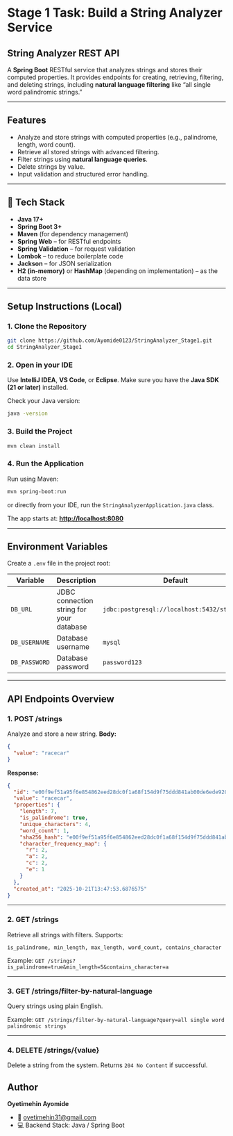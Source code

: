 # Stage 1 Task: Build a String Analyzer Service

## String Analyzer REST API

A **Spring Boot** RESTful service that analyzes strings and stores their computed properties.
It provides endpoints for creating, retrieving, filtering, and deleting strings, including **natural language filtering** like “all single word palindromic strings.”

---

## Features

* Analyze and store strings with computed properties (e.g., palindrome, length, word count).
* Retrieve all stored strings with advanced filtering.
* Filter strings using **natural language queries**.
* Delete strings by value.
* Input validation and structured error handling.

---

## 🧩 Tech Stack

* **Java 17+**
* **Spring Boot 3+**
* **Maven** (for dependency management)
* **Spring Web** – for RESTful endpoints
* **Spring Validation** – for request validation
* **Lombok** – to reduce boilerplate code
* **Jackson** – for JSON serialization
* **H2 (in-memory)** or **HashMap** (depending on implementation) – as the data store

---

## Setup Instructions (Local)

### 1️. Clone the Repository

```bash
git clone https://github.com/Ayomide0123/StringAnalyzer_Stage1.git
cd StringAnalyzer_Stage1
```

### 2️. Open in your IDE

Use **IntelliJ IDEA**, **VS Code**, or **Eclipse**.
Make sure you have the **Java SDK (21 or later)** installed.

Check your Java version:

```bash
java -version
```

### 3️. Build the Project

```bash
mvn clean install
```

### 4️. Run the Application

Run using Maven:

```bash
mvn spring-boot:run
```

or directly from your IDE, run the `StringAnalyzerApplication.java` class.

The app starts at: **[http://localhost:8080](http://localhost:8080)**

---

## Environment Variables

Create a `.env` file in the project root:

| Variable           | Description                            | Default                                     |
| ------------------ | -------------------------------------- |---------------------------------------------|
| `DB_URL`      | JDBC connection string for your database                    | `jdbc:postgresql://localhost:5432/stringdb` |
| `DB_USERNAME`          | Database username | `mysql`                                     |
| `DB_PASSWORD` | Database password   | `password123`                                    |

---

## API Endpoints Overview

### 1. **POST /strings**

Analyze and store a new string.
**Body:**

```json
{
  "value": "racecar"
}
```

**Response:**

```json
{
  "id": "e00f9ef51a95f6e854862eed28dc0f1a68f154d9f75ddd841ab00de6ede9209b",
  "value": "racecar",
  "properties": {
    "length": 7,
    "is_palindrome": true,
    "unique_characters": 4,
    "word_count": 1,
    "sha256_hash": "e00f9ef51a95f6e854862eed28dc0f1a68f154d9f75ddd841ab00de6ede9209b",
    "character_frequency_map": {
      "r": 2,
      "a": 2,
      "c": 2,
      "e": 1
    }
  },
  "created_at": "2025-10-21T13:47:53.6876575"
}
```

---

### 2. **GET /strings**

Retrieve all strings with filters.
Supports:

```
is_palindrome, min_length, max_length, word_count, contains_character
```

Example:
`GET /strings?is_palindrome=true&min_length=5&contains_character=a`

---

### 3. **GET /strings/filter-by-natural-language**

Query strings using plain English.

Example:
`GET /strings/filter-by-natural-language?query=all single word palindromic strings`

---

### 4. **DELETE /strings/{value}**

Delete a string from the system.
Returns `204 No Content` if successful.

## Author

**Oyetimehin Ayomide**
* 📧 [oyetimehin31@gmail.com](mailto:oyetimehin31@gmail.com)
* 💻 Backend Stack: Java / Spring Boot